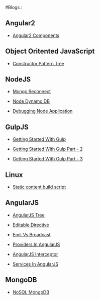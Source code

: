 #Blogs :

Angular2
---

* [Angular2 Components](http://amitthakkar.github.io/Angular2-Components)

Object Oritented JavaScript
---

* [Constructor Pattern Tree](http://amitthakkar.github.io/Constructor-Pattern)

NodeJS
---

* [Mongo Reconnect](http://amitthakkar.github.io/mongo-reconnect)

* [Node Dynamo DB](http://amitthakkar.github.io/NodeDynamoDBApp)

* [Debugging Node Application](http://amitthakkar.github.io/Debugging-NodeJS-Application)

GulpJS
---

* [Getting Started With Gulp](http://amitthakkar.github.io/Getting-Started-With-Gulp)

* [Getting Started With Gulp Part - 2](http://amitthakkar.github.io/Getting-Started-With-Gulp-Part-2.)

* [Getting Started With Gulp Part - 3](http://amitthakkar.github.io/Getting-Started-With-Gulp-Part-3)


Linux
---

* [Static content build script](http://amitthakkar.github.io/static-content-build-script)

AngularJS
---

* [AngularJS Tree](http://amitthakkar.github.io/AngularJS-Tree)

* [Editable Directive](http://amitthakkar.github.io/EditableDirective)

* [Emit Vs Broadcast](http://amitthakkar.github.io/emit-vs-broadcast)

* [Providers In AngularJS](http://amitthakkar.github.io/Providers-In-AngularJS)

* [AngularJS Interceptor](http://amitthakkar.github.io/AngularJS-Interceptor)

* [Services In AngularJS](http://amitthakkar.github.io/Service-In-AngularJS)

MongoDB
---

* [NoSQL MongoDB](http://amitthakkar.github.io/NoSQL-MongoDB)
